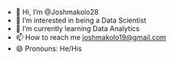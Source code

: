 - 👋 Hi, I’m @Joshmakolo28
- 👀 I’m interested in being a Data Scientist 
- 🌱 I’m currently learning Data Analytics 
- 📫 How to reach me joshmakolo19@gmail.com
- 😄 Pronouns: He/His

<!---
Joshmakolo28/Joshmakolo28 is a ✨ special ✨ repository because its `README.md` (this file) appears on your GitHub profile.
You can click the Preview link to take a look at your changes.
--->
